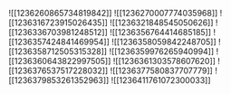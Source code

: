 ![[1236260865734819842]]
![[1236270007774035968]]
![[1236316723915026435]]
![[1236321848545050626]]
![[1236336703981248512]]
![[1236356764414685185]]
![[1236357424841469954]]
![[1236358059842248705]]
![[1236358712505315328]]
![[1236359976265940994]]
![[1236360643822997505]]
![[1236361303578607620]]
![[1236376537517228032]]
![[1236377580837707779]]
![[1236379853261352963]]
![[1236411761072300033]]
